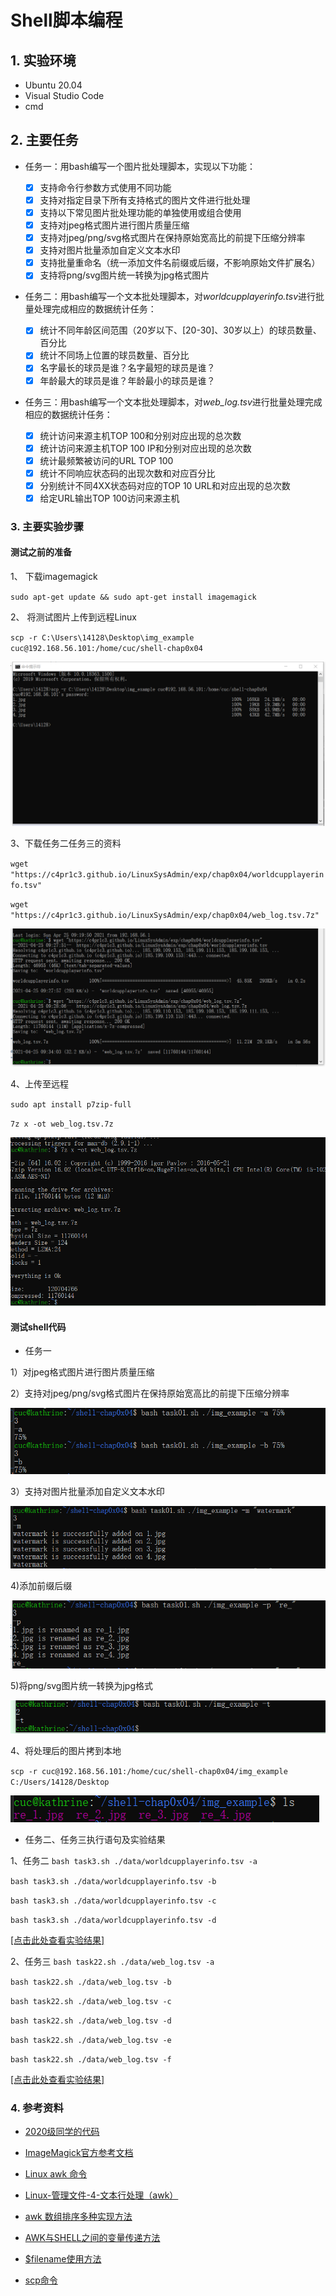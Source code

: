 # Shell脚本编程

## 1. 实验环境

- Ubuntu 20.04
- Visual Studio Code
- cmd

## 2. 主要任务

- 任务一：用bash编写一个图片批处理脚本，实现以下功能：

  - [x] 支持命令行参数方式使用不同功能
  - [x] 支持对指定目录下所有支持格式的图片文件进行批处理
  - [x] 支持以下常见图片批处理功能的单独使用或组合使用
  - [x] 支持对jpeg格式图片进行图片质量压缩
  - [x] 支持对jpeg/png/svg格式图片在保持原始宽高比的前提下压缩分辨率
  - [x] 支持对图片批量添加自定义文本水印
  - [x] 支持批量重命名（统一添加文件名前缀或后缀，不影响原始文件扩展名）
  - [x] 支持将png/svg图片统一转换为jpg格式图片
- 任务二：用bash编写一个文本批处理脚本，对*worldcupplayerinfo.tsv*进行批量处理完成相应的数据统计任务：
  - [x] 统计不同年龄区间范围（20岁以下、[20-30]、30岁以上）的球员数量、百分比
  - [x] 统计不同场上位置的球员数量、百分比
  - [x] 名字最长的球员是谁？名字最短的球员是谁？
  - [x] 年龄最大的球员是谁？年龄最小的球员是谁？
- 任务三：用bash编写一个文本批处理脚本，对*web_log.tsv*进行批量处理完成相应的数据统计任务：
  - [x] 统计访问来源主机TOP 100和分别对应出现的总次数
  - [x] 统计访问来源主机TOP 100 IP和分别对应出现的总次数
  - [x] 统计最频繁被访问的URL TOP 100
  - [x] 统计不同响应状态码的出现次数和对应百分比
  - [x] 分别统计不同4XX状态码对应的TOP 10 URL和对应出现的总次数
  - [x] 给定URL输出TOP 100访问来源主机

### 3. 主要实验步骤

#### 测试之前的准备

1、 下载imagemagick

`sudo apt-get update && sudo apt-get install imagemagick`

2、 将测试图片上传到远程Linux

`scp -r C:\Users\14128\Desktop\img_example cuc@192.168.56.101:/home/cuc/shell-chap0x04`

![upload](img/upload.png)

3、下载任务二任务三的资料

`wget "https://c4pr1c3.github.io/LinuxSysAdmin/exp/chap0x04/worldcupplayerinfo.tsv"`

`wget "https://c4pr1c3.github.io/LinuxSysAdmin/exp/chap0x04/web_log.tsv.7z"`

![download](img/download.png)

4、上传至远程

`sudo apt install p7zip-full`

`7z x -ot web_log.tsv.7z`

![upload2](img/upload2.png)

#### 测试shell代码

- 任务一

1）对jpeg格式图片进行图片质量压缩

2）支持对jpeg/png/svg格式图片在保持原始宽高比的前提下压缩分辨率

![compress](img/compress.png)

3）支持对图片批量添加自定义文本水印

![watermark](img/watermark.png)

4)添加前缀后缀

![prefix](img/prefix.png)

5)将png/svg图片统一转换为jpg格式

![transform](img/transform.png)

4、将处理后的图片拷到本地

`scp -r cuc@192.168.56.101:/home/cuc/shell-chap0x04/img_example C:/Users/14128/Desktop`

![result](img/result.png)

- 任务二、任务三执行语句及实验结果

1、任务二
`bash task3.sh ./data/worldcupplayerinfo.tsv -a`

`bash task3.sh ./data/worldcupplayerinfo.tsv -b`

`bash task3.sh ./data/worldcupplayerinfo.tsv -c`

`bash task3.sh ./data/worldcupplayerinfo.tsv -d`

[[点击此处查看实验结果]](任务二任务三实验结果.md)

2、任务三
`bash task22.sh ./data/web_log.tsv -a`

`bash task22.sh ./data/web_log.tsv -b`

`bash task22.sh ./data/web_log.tsv -c`

`bash task22.sh ./data/web_log.tsv -d`

`bash task22.sh ./data/web_log.tsv -e`

`bash task22.sh ./data/web_log.tsv -f`

[[点击此处查看实验结果]](任务二任务三实验结果.md)

### 4. 参考资料

- [2020级同学的代码](https://github.com/CUCCS/linux-2020-ididChan/blob/homework04/homework04/%E5%AE%9E%E9%AA%8C%E6%8A%A5%E5%91%8A.md)
- [ImageMagick官方参考文档](https://imagemagick.org/)
- [Linux awk 命令](https://www.runoob.com/linux/linux-comm-awk.html)
- [Linux-管理文件-4-文本行处理（awk）](https://qinqianshan.com/unix/linux/text-awk/)

- [awk 数组排序多种实现方法](https://www.cnblogs.com/chengmo/archive/2010/10/09/1846696.html)
- [AWK与SHELL之间的变量传递方法](http://smilejay.com/2011/09/awk-shell-variable/)
- [$filename使用方法](https://zhidao.baidu.com/question/409152555.html)
- [scp命令](https://www.runoob.com/linux/linux-comm-scp.html)